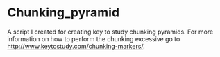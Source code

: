 # Chunking_pyramid
A script I created for creating key to study chunking pyramids. For more information on how to perform the chunking excessive go to http://www.keytostudy.com/chunking-markers/. 
